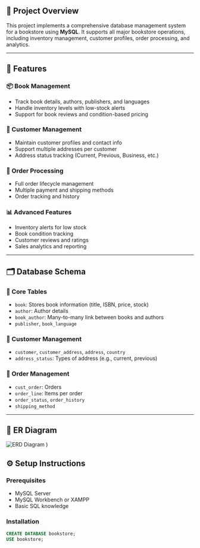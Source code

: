 
## 🧾 Project Overview
This project implements a comprehensive database management system for a bookstore using **MySQL**. It supports all major bookstore operations, including inventory management, customer profiles, order processing, and analytics.

---

## 🚀 Features

### 📦 Book Management
- Track book details, authors, publishers, and languages
- Handle inventory levels with low-stock alerts
- Support for book reviews and condition-based pricing

### 👤 Customer Management
- Maintain customer profiles and contact info
- Support multiple addresses per customer
- Address status tracking (Current, Previous, Business, etc.)

### 🛒 Order Processing
- Full order lifecycle management
- Multiple payment and shipping methods
- Order tracking and history

### 📊 Advanced Features
- Inventory alerts for low stock
- Book condition tracking
- Customer reviews and ratings
- Sales analytics and reporting

---

## 🗂️ Database Schema

### 📘 Core Tables
- `book`: Stores book information (title, ISBN, price, stock)
- `author`: Author details
- `book_author`: Many-to-many link between books and authors
- `publisher`, `book_language`

### 👥 Customer Management
- `customer`, `customer_address`, `address`, `country`
- `address_status`: Types of address (e.g., current, previous)

### 🧾 Order Management
- `cust_order`: Orders
- `order_line`: Items per order
- `order_status`, `order_history`
- `shipping_method`

---

## 🧱 ER Diagram

![ERD Diagram](https://github.com/user-attachments/assets/e9619649-a3f7-42f9-89e6-01ca4ffb9bf3)
)


## ⚙️ Setup Instructions

### Prerequisites
- MySQL Server
- MySQL Workbench or XAMPP
- Basic SQL knowledge

### Installation
```sql
CREATE DATABASE bookstore;
USE bookstore;
